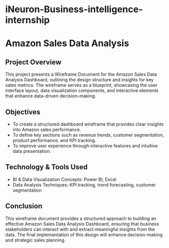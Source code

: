 # iNeuron-Business-intelligence-internship


# Amazon Sales Data Analysis
## Project Overview

This project presents a Wireframe Document for the Amazon Sales Data Analysis Dashboard, outlining the design structure and insights for key sales metrics. The wireframe serves as a blueprint, showcasing the user interface layout, data visualization components, and interactive elements that enhance data-driven decision-making.
## Objectives

- To create a structured dashboard wireframe that provides clear insights into Amazon sales performance.
- To define key sections such as revenue trends, customer segmentation, product performance, and KPI tracking.
- To improve user experience through interactive features and intuitive data presentation.
## Technology & Tools Used

- BI & Data Visualization Concepts: Power BI,  Excel
- Data Analysis Techniques: KPI tracking, trend    forecasting, customer segmentation
## Conclusion

This wireframe document provides a structured approach to building an effective Amazon Sales Data Analysis Dashboard, ensuring that business stakeholders can interact with and extract meaningful insights from the data. The final implementation of this design will enhance decision-making and strategic sales planning.
